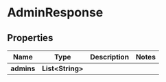 
# AdminResponse

## Properties
Name | Type | Description | Notes
------------ | ------------- | ------------- | -------------
**admins** | **List&lt;String&gt;** |  | 




